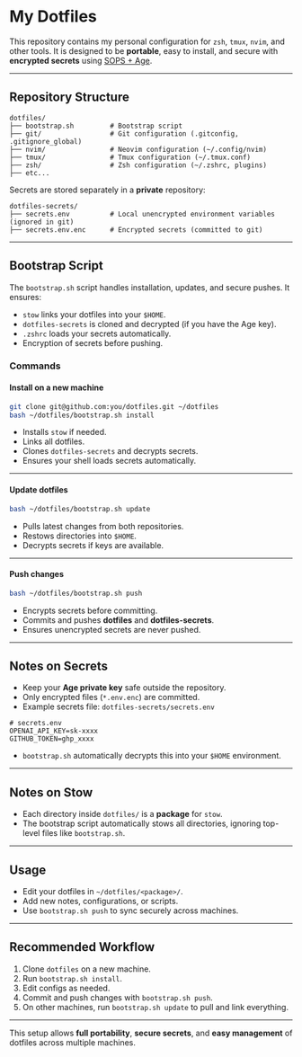 # My Dotfiles

This repository contains my personal configuration for `zsh`, `tmux`, `nvim`, and other tools. It is designed to be **portable**, easy to install, and secure with **encrypted secrets** using [SOPS + Age](https://github.com/ProtonMail/go-crypto/tree/master/age).

---

## Repository Structure

```
dotfiles/
├── bootstrap.sh         # Bootstrap script
├── git/                 # Git configuration (.gitconfig, .gitignore_global)
├── nvim/                # Neovim configuration (~/.config/nvim)
├── tmux/                # Tmux configuration (~/.tmux.conf)
├── zsh/                 # Zsh configuration (~/.zshrc, plugins)
├── etc... 
```

Secrets are stored separately in a **private** repository:

```
dotfiles-secrets/
├── secrets.env          # Local unencrypted environment variables (ignored in git)
├── secrets.env.enc      # Encrypted secrets (committed to git)
```

---

## Bootstrap Script

The `bootstrap.sh` script handles installation, updates, and secure pushes. It ensures:

* `stow` links your dotfiles into your `$HOME`.
* `dotfiles-secrets` is cloned and decrypted (if you have the Age key).
* `.zshrc` loads your secrets automatically.
* Encryption of secrets before pushing.

### Commands

#### Install on a new machine

```bash
git clone git@github.com:you/dotfiles.git ~/dotfiles
bash ~/dotfiles/bootstrap.sh install
```

* Installs `stow` if needed.
* Links all dotfiles.
* Clones `dotfiles-secrets` and decrypts secrets.
* Ensures your shell loads secrets automatically.

---

#### Update dotfiles

```bash
bash ~/dotfiles/bootstrap.sh update
```

* Pulls latest changes from both repositories.
* Restows directories into `$HOME`.
* Decrypts secrets if keys are available.

---

#### Push changes

```bash
bash ~/dotfiles/bootstrap.sh push
```

* Encrypts secrets before committing.
* Commits and pushes **dotfiles** and **dotfiles-secrets**.
* Ensures unencrypted secrets are never pushed.

---

## Notes on Secrets

* Keep your **Age private key** safe outside the repository.
* Only encrypted files (`*.env.enc`) are committed.
* Example secrets file: `dotfiles-secrets/secrets.env`

```env
# secrets.env
OPENAI_API_KEY=sk-xxxx
GITHUB_TOKEN=ghp_xxxx
```

* `bootstrap.sh` automatically decrypts this into your `$HOME` environment.

---

## Notes on Stow

* Each directory inside `dotfiles/` is a **package** for `stow`.
* The bootstrap script automatically stows all directories, ignoring top-level files like `bootstrap.sh`.

---

## Usage

* Edit your dotfiles in `~/dotfiles/<package>/`.
* Add new notes, configurations, or scripts.
* Use `bootstrap.sh push` to sync securely across machines.

---

## Recommended Workflow

1. Clone `dotfiles` on a new machine.
2. Run `bootstrap.sh install`.
3. Edit configs as needed.
4. Commit and push changes with `bootstrap.sh push`.
5. On other machines, run `bootstrap.sh update` to pull and link everything.

---

This setup allows **full portability**, **secure secrets**, and **easy management** of dotfiles across multiple machines.


